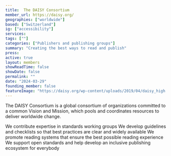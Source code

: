 ```yaml
---
title:  The DAISY Consortium 
member_url: https://daisy.org/
geographies: ["worldwide"]
based: ["Switzerland"]
ig: ["accessibility"] 
services: 
tags: [""]
categories: ["Publishers and publishing groups"]
summary: "Creating the best ways to read and publish"
press:
active: true
layout: members
showReadTime: false
showDate: false
permalink: ""
date: "2024-03-29"
founding_member: false
featureImage: "https://daisy.org/wp-content/uploads/2019/04/daisy_high.jpg"
---
```


The DAISY Consortium is a global consortium of organizations committed to a common Vision and Mission, which pools and coordinates resources to deliver worldwide change.

We contribute expertise in standards working groups
We develop guidelines and checklists so that best practices are clear and widely available
We promote reading systems that ensure the best possible reading experience
We support open standards and help develop an inclusive publishing ecosystem for everybody
